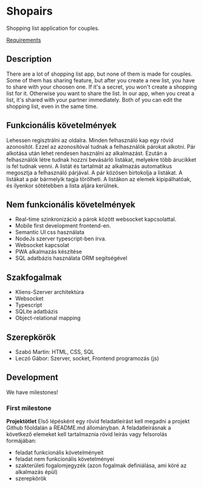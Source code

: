 # Shopairs


Shopping list application for couples.

[Requirements](http://webprogramozas.inf.elte.hu/#!/subjects/full-stack)


## Description

There are a lot of shopping list app, but none of them is made for couples. Some of them has sharing feature, but after you create a new list, you have to share with your choosen one. If it's a secret, you won't create a shopping list for it. Otherwise you want to share the list. In our app, when you creat a list, it's shared with your partner immediately. Both of you can edit the shopping list, even in the same time.


## Funkcionális követelmények

Lehessen regisztrálni az oldalra. Minden felhasználó kap egy rövid azonosítót. Ezzel az azonosítóval tudnak a felhasználók párokat alkotni. Pár alkotása után lehet rendesen használni az alkalmazást. Ezután a felhasználók létre tudnak hozzni bevásárló listákat, melyekre több árucikket is fel tudnak venni. A listát és tartalmát az alkalmazás automatikus megosztja a felhasználó párjával. A pár közösen birtokolja a listákat. A listákat a pár bármelyik tagja törölheti. A listákon az elemek kipipálhatóak, és ilyenkor sötétebben a lista aljára kerülnek.


## Nem funkcionális követelmények

* Real-time szinkronizáció a párok között websocket kapcsolattal.
* Mobile first development frontend-en.  
* Semantic UI css használata
* NodeJs szerver typescript-ben írva. 
* Websocket kapcsolat
* PWA alkalmazás készítése
* SQL adatbázis használata ORM segítségével


## Szakfogalmak

* Kliens-Szerver architektúra
* Websocket
* Typescript
* SQLite adatbázis
* Object-relational mapping


## Szerepkörök

* Szabó Martin: HTML, CSS, SQL
* Leczó Gábor: Szerver, socket, Frontend programozás (js)


## Development

We have milestones!

### First milestone

**Projektötlet**
Első lépésként egy rövid feladatleírást kell megadni a projekt Github főoldalán a README.md állományban. A feladatleírásnak a következő elemeket kell tartalmaznia rövid leírás vagy felsorolás formájában:

* feladat funkcionális követelményeit
* feladat nem funkcionális követelményei
* szakterületi fogalomjegyzék (azon fogalmak definiálása, ami köré az alkalmazás épül)
* szerepkörök

